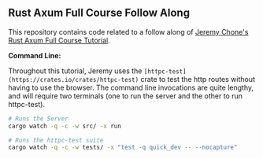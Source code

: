 ## Rust Axum Full Course Follow Along

This repository contains code related to a follow along of [Jeremy Chone's Rust Axum Full Course Tutorial](https://www.youtube.com/watch?v=XZtlD_m59sM).

**Command Line:**

Throughout this tutorial, Jeremy uses the `[httpc-test](https://crates.io/crates/httpc-test)` crate to test the http routes without having to use the browser. The command line invocations are quite lengthy, and will require two terminals (one to run the server and the other to run httpc-test).

```sh
# Runs the Server
cargo watch -q -c -w src/ -x run
```

```sh
# Runs the httpc-test suite
cargo watch -q -c -w tests/ -x "test -q quick_dev -- --nocapture"
```

